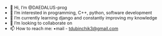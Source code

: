- 👋 Hi, I’m @DAEDALUS-prog
- 👀 I’m interested in programming, C++, python, software development
- 🌱 I’m currently learning django and constantly improving my knowledge
- 💞️ I’m looking to collaborate on 
- 📫 How to reach me: •mail - tdubinchik3@gmail.com
                 

<!---
DAEDALUS-prog/DAEDALUS-prog is a ✨ special ✨ repository because its `README.md` (this file) appears on your GitHub profile.
You can click the Preview link to take a look at your changes.
--->
